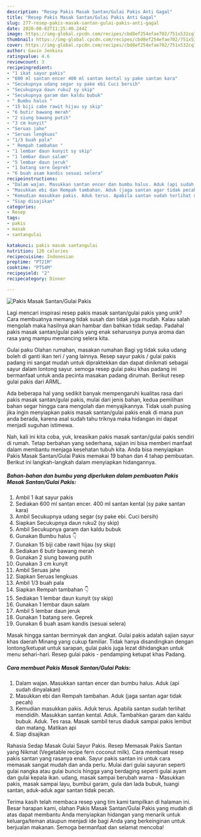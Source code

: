 ```yaml
---
description: "Resep Pakis Masak Santan/Gulai Pakis Anti Gagal"
title: "Resep Pakis Masak Santan/Gulai Pakis Anti Gagal"
slug: 277-resep-pakis-masak-santan-gulai-pakis-anti-gagal
date: 2020-08-02T11:25:40.244Z
image: https://img-global.cpcdn.com/recipes/cbd8ef254efae702/751x532cq70/pakis-masak-santangulai-pakis-foto-resep-utama.jpg
thumbnail: https://img-global.cpcdn.com/recipes/cbd8ef254efae702/751x532cq70/pakis-masak-santangulai-pakis-foto-resep-utama.jpg
cover: https://img-global.cpcdn.com/recipes/cbd8ef254efae702/751x532cq70/pakis-masak-santangulai-pakis-foto-resep-utama.jpg
author: Gavin Jenkins
ratingvalue: 4.6
reviewcount: 3
recipeingredient:
- "1 ikat sayur pakis"
- "600 ml santan encer 400 ml santan kental sy pake santan kara"
- "Secukupnya udang segar sy pake ebi Cuci bersih"
- "Secukupnya daun ruku2 sy skip"
- "Secukupnya garam dan kaldu bubuk"
- " Bumbu halus "
- "15 biji cabe rawit hijau sy skip"
- "6 butir bawang merah"
- "2 siung bawang putih"
- "3 cm kunyit"
- "Seruas jahe"
- "Seruas lengkuas"
- "1/3 buah pala"
- " Rempah tambahan "
- "1 lembar daun kunyit sy skip"
- "1 lembar daun salam"
- "5 lembar daun jeruk"
- "1 batang sere Geprek"
- "6 buah asam kandis sesuai selera"
recipeinstructions:
- "Dalam wajan. Masukkan santan encer dan bumbu halus. Aduk (api sudah dinyalakan)"
- "Masukkan ebi dan Rempah tambahan. Aduk (jaga santan agar tidak pecah)"
- "Kemudian masukkan pakis. Aduk terus. Apabila santan sudah terlihat mendidih. Masukkan santan kental. Aduk. Tambahkan garam dan kaldu bubuk. Aduk. Tes rasa. Masak sambil terus diaduk sampai pakis lembut dan matang. Matikan api"
- "Siap disajikan"
categories:
- Resep
tags:
- pakis
- masak
- santangulai

katakunci: pakis masak santangulai 
nutrition: 120 calories
recipecuisine: Indonesian
preptime: "PT21M"
cooktime: "PT54M"
recipeyield: "2"
recipecategory: Dinner

---
```



![Pakis Masak Santan/Gulai Pakis](https://img-global.cpcdn.com/recipes/cbd8ef254efae702/751x532cq70/pakis-masak-santangulai-pakis-foto-resep-utama.jpg)

Lagi mencari inspirasi resep pakis masak santan/gulai pakis yang unik? Cara membuatnya memang tidak susah dan tidak juga mudah. Kalau salah mengolah maka hasilnya akan hambar dan bahkan tidak sedap. Padahal pakis masak santan/gulai pakis yang enak seharusnya punya aroma dan rasa yang mampu memancing selera kita.

Gulai paku Olahan rumahan, masakan rumahan Bagi yg tidak suka udang boleh di ganti ikan teri / yang lainnya. Resep sayur pakis / gulai pakis padang ini sangat mudah untuk dipraktekkan dan dapat dinikmati sebagai sayur dalam lontong sayur. semoga resep gulai paku khas padang ini bermanfaat untuk anda pecinta masakan padang dirumah. Berikut resep gulai pakis dari ARML.

Ada beberapa hal yang sedikit banyak mempengaruhi kualitas rasa dari pakis masak santan/gulai pakis, mulai dari jenis bahan, kedua pemilihan bahan segar hingga cara mengolah dan menyajikannya. Tidak usah pusing jika ingin menyiapkan pakis masak santan/gulai pakis enak di mana pun anda berada, karena asal sudah tahu triknya maka hidangan ini dapat menjadi suguhan istimewa.


Nah, kali ini kita coba, yuk, kreasikan pakis masak santan/gulai pakis sendiri di rumah. Tetap berbahan yang sederhana, sajian ini bisa memberi manfaat dalam membantu menjaga kesehatan tubuh kita. Anda bisa menyiapkan Pakis Masak Santan/Gulai Pakis memakai 19 bahan dan 4 tahap pembuatan. Berikut ini langkah-langkah dalam menyiapkan hidangannya.

<!--inarticleads1-->

##### Bahan-bahan dan bumbu yang diperlukan dalam pembuatan Pakis Masak Santan/Gulai Pakis:

1. Ambil 1 ikat sayur pakis
1. Sediakan 600 ml santan encer. 400 ml santan kental (sy pake santan kara)
1. Ambil Secukupnya udang segar (sy pake ebi. Cuci bersih)
1. Siapkan Secukupnya daun ruku2 (sy skip)
1. Ambil Secukupnya garam dan kaldu bubuk
1. Gunakan  Bumbu halus 👇
1. Gunakan 15 biji cabe rawit hijau (sy skip)
1. Sediakan 6 butir bawang merah
1. Gunakan 2 siung bawang putih
1. Gunakan 3 cm kunyit
1. Ambil Seruas jahe
1. Siapkan Seruas lengkuas
1. Ambil 1/3 buah pala
1. Siapkan  Rempah tambahan 👇
1. Sediakan 1 lembar daun kunyit (sy skip)
1. Gunakan 1 lembar daun salam
1. Ambil 5 lembar daun jeruk
1. Gunakan 1 batang sere. Geprek
1. Gunakan 6 buah asam kandis (sesuai selera)


Masak hingga santan berminyak dan angkat. Gulai pakis adalah sajian sayur khas daerah Minang yang cukup familiar. Tidak hanya disandingkan dengan lontong/ketupat untuk sarapan, gulai pakis juga lezat dihidangkan untuk menu sehari-hari. Resep gulai pakis - pendamping ketupat khas Padang. 

<!--inarticleads2-->

##### Cara membuat Pakis Masak Santan/Gulai Pakis:

1. Dalam wajan. Masukkan santan encer dan bumbu halus. Aduk (api sudah dinyalakan)
1. Masukkan ebi dan Rempah tambahan. Aduk (jaga santan agar tidak pecah)
1. Kemudian masukkan pakis. Aduk terus. Apabila santan sudah terlihat mendidih. Masukkan santan kental. Aduk. Tambahkan garam dan kaldu bubuk. Aduk. Tes rasa. Masak sambil terus diaduk sampai pakis lembut dan matang. Matikan api
1. Siap disajikan


Rahasia Sedap Masak Gulai Sayur Pakis. Resep Memasak Pakis Santan yang Nikmat (Vegetable recipe fern coconut milk). Cara membuat resep pakis santan yang rasanya enak. Sayur pakis santan ini untuk cara memasak sangat mudah dan anda perlu. Mulai dari gulai sayuran seperti gulai nangka atau gulai buncis hingga yang berdaging seperti gulai ayam dan gulai kepala ikan. udang, masak sampai berubah warna - Masukkan pakis, masak sampai layu, bumbui garam, gula dan lada bubuk, tuangi santan, aduk-aduk agar santan tidak pecah. 

Terima kasih telah membaca resep yang tim kami tampilkan di halaman ini. Besar harapan kami, olahan Pakis Masak Santan/Gulai Pakis yang mudah di atas dapat membantu Anda menyiapkan hidangan yang menarik untuk keluarga/teman ataupun menjadi ide bagi Anda yang berkeinginan untuk berjualan makanan. Semoga bermanfaat dan selamat mencoba!
